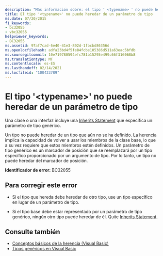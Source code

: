 ```yaml
---
description: "Más información sobre: el tipo ' <typename> ' no puede heredar de un parámetro de tipo"
title: El tipo '<typename>' no puede heredar de un parámetro de tipo
ms.date: 07/20/2015
f1_keywords:
- bc32055
- vbc32055
helpviewer_keywords:
- BC32055
ms.assetid: 97af7cad-6e40-41e3-892d-1fbcbd86356d
ms.openlocfilehash: adfa23bd4f5fe84fcbe105386d511a63eac5bfdb
ms.sourcegitcommit: 10e719780594efc781b15295e499c66f316068b8
ms.translationtype: MT
ms.contentlocale: es-ES
ms.lasthandoff: 02/14/2021
ms.locfileid: "100423789"
---
```

# <a name="type-typename-cannot-inherit-from-a-type-parameter"></a>El tipo '\<typename>' no puede heredar de un parámetro de tipo

Una clase o una interfaz incluye una [Inherits Statement](../language-reference/statements/inherits-statement.md) que especifica un parámetro de tipo genérico.  
  
 Un tipo no puede heredar de un tipo que aún no se ha definido. La herencia implica la capacidad de volver a usar los miembros de la clase base, lo que a su vez requiere que estos miembros estén definidos. Un parámetro de tipo genérico es un marcador de posición que se reemplazará por un tipo específico proporcionado por un argumento de tipo. Por lo tanto, un tipo no puede heredar del marcador de posición.  
  
 **Identificador de error:** BC32055  
  
## <a name="to-correct-this-error"></a>Para corregir este error  
  
- Si el tipo que hereda debe heredar de otro tipo, use un tipo específico en lugar de un parámetro de tipo.  
  
- Si el tipo base debe estar representado por un parámetro de tipo genérico, ningún otro tipo puede heredar de él. Quite [Inherits Statement](../language-reference/statements/inherits-statement.md).  
  
## <a name="see-also"></a>Consulte también

- [Conceptos básicos de la herencia (Visual Basic)](../programming-guide/language-features/objects-and-classes/inheritance-basics.md)
- [Tipos genéricos en Visual Basic](../programming-guide/language-features/data-types/generic-types.md)
